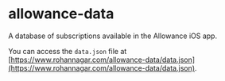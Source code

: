 # allowance-data
A database of subscriptions available in the Allowance iOS app.

You can access the `data.json` file at [https://www.rohannagar.com/allowance-data/data.json](https://www.rohannagar.com/allowance-data/data.json).
